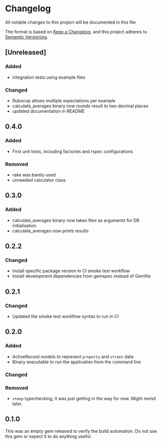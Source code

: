 # Changelog

All notable changes to this project will be documented in this file.

The format is based on [Keep a Changelog](https://keepachangelog.com/en/1.1.0/), and this project adheres to [Semantic Versioning](https://semver.org/spec/v2.0.0.html).

## [Unreleased]

### Added
- integration tests using example files

### Changed
- Rubocop allows multiple expectations per example
- calculate_averages binary now rounds result to two decimal places
- updated documentation in README

## 0.4.0

### Added
- First unit tests, including factories and rspec configurations

### Removed
- rake was barely used
- unneeded calculator class

## 0.3.0

### Added
- calculate_averages binary now takes files as arguments for DB initialisation
- calculate_averages now prints results

## 0.2.2

### Changed
- Install specific package version in CI smoke test workflow
- Install development dependencies from gemspec instead of Gemfile

## 0.2.1

### Changed
- Updated the smoke test workflow syntax to run in CI

## 0.2.0

### Added
- ActiveRecord models to represent `property` and `street` data
- Binary executable to run the application from the command line

### Changed

### Removed
- `steep` typechecking, it was just getting in the way for now. Might revisit later.

## 0.1.0

This was an empty gem released to verify the build automation. Do not use this gem or expect it to do anything useful.
